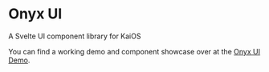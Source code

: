 # Onyx UI

A Svelte UI component library for KaiOS

You can find a working demo and component showcase over at the [Onyx UI Demo](https://github.com/garredow/onyx-ui-demo).
